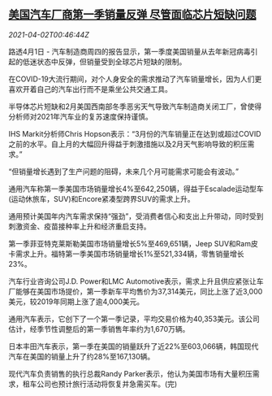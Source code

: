 <!--1617325262000-->
[美国汽车厂商第一季销量反弹 尽管面临芯片短缺问题](https://cn.reuters.com/article/carmakers-0401-thur-usa-idCNKBS2BP023)
------

<div><i>2021-04-02T00:46:44Z</i></div><p>路透4月1日 - 汽车制造商周四的报告显示，第一季度美国销量从去年新冠病毒引起的低迷状态中反弹，但销量受到全球芯片短缺的限制。</p><p>在COVID-19大流行期间，对个人身安全的需求推动了汽车销量增长，因为人们更喜欢开着自己的汽车出行而不是乘坐公共交通工具。</p><p>半导体芯片短缺和2月美国西南部冬季恶劣天气导致汽车制造商关闭工厂，曾使得分析师对2021年汽车业的复苏速度保持谨慎。</p><p>IHS Markit分析师Chris Hopson表示：“3月份的汽车销量正在达到或超过COVID之前的水平。自上月的大幅回升得益于刺激措施以及2月天气影响导致的积压需求。”</p><p>“但销量增长遇到了生产问题的阻碍，未来几个月可能需求可能会有波动。”</p><p>通用汽车称第一季美国市场销量增长4%至642,250辆，得益于Escalade运动型车(运动休旅车，SUV)和Encore紧凑型跨界SUV的需求上升。</p><p>通用预计美国年内汽车需求保持“强劲”，受消费者信心和支出上升带动，同时受到刺激资金、疫苗接种率上升和经济重启支持。</p><p>第一季菲亚特克莱斯勒美国市场销量增长5%至469,651辆，Jeep SUV和Ram皮卡需求上升。福特第一季美国市场销量增长1%至521,334辆，零售销量增长23%。</p><p>汽车行业咨询公司J.D. Power和LMC Automotive表示，需求上升且供应紧张让车厂能够在美国市场提价，第一季新车平均售价为37,314美元，同比上涨了近3,000美元，较2019年同期上涨了逾4,000美元。</p><p>通用汽车表示，它创下了一个第一季记录，平均交易价格为40,353美元。该公司估计，经季节性调整后的第一季销售年率约为1,670万辆。</p><p>日本丰田汽车表示，第一季在美国的销量跃升了近22%至603,066辆，韩国现代汽车在美国的销量上升了约28%至167,130辆。</p><p>现代汽车负责销售的执行总裁Randy Parker表示，他认为美国市场有大量积压需求，租车公司也预计旅行活动将恢复并急需买车。(完)</p>
